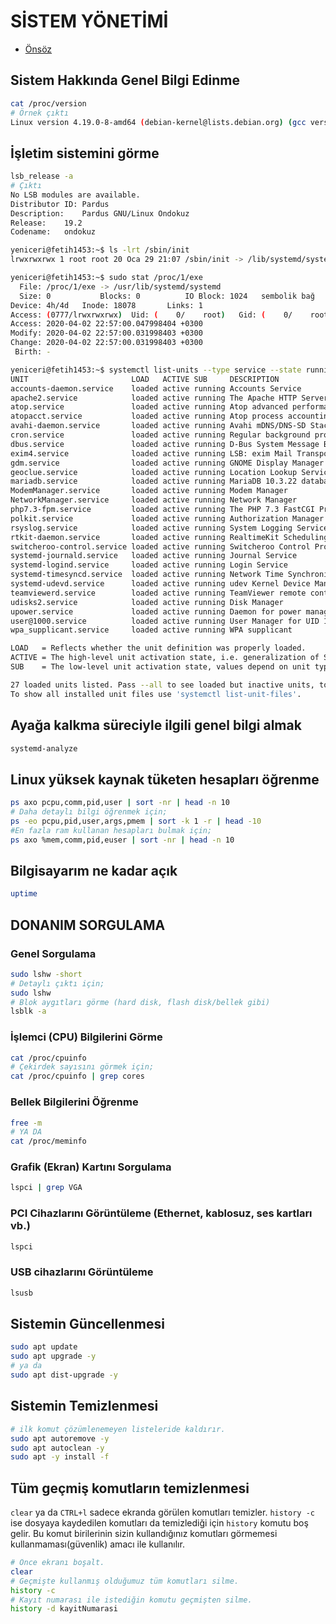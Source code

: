 # SİSTEM YÖNETİMİ

- [Önsöz](https://github.com/cicekhasan/DersNotlarim)


## Sistem Hakkında Genel Bilgi Edinme 

```bash
cat /proc/version
# Örnek çıktı
Linux version 4.19.0-8-amd64 (debian-kernel@lists.debian.org) (gcc version 8.3.0 (Debian 8.3.0-6)) #1 SMP Debian 4.19.98-1 (2020-01-26)
```

## İşletim sistemini görme

```bash
lsb_release -a
# Çıktı
No LSB modules are available.
Distributor ID:	Pardus
Description:	Pardus GNU/Linux Ondokuz
Release:	19.2
Codename:	ondokuz
```

```bash
yeniceri@fetih1453:~$ ls -lrt /sbin/init
lrwxrwxrwx 1 root root 20 Oca 29 21:07 /sbin/init -> /lib/systemd/systemd
```

```bash
yeniceri@fetih1453:~$ sudo stat /proc/1/exe
  File: /proc/1/exe -> /usr/lib/systemd/systemd
  Size: 0         	Blocks: 0          IO Block: 1024   sembolik bağ
Device: 4h/4d	Inode: 18078       Links: 1
Access: (0777/lrwxrwxrwx)  Uid: (    0/    root)   Gid: (    0/    root)
Access: 2020-04-02 22:57:00.047998404 +0300
Modify: 2020-04-02 22:57:00.031998403 +0300
Change: 2020-04-02 22:57:00.031998403 +0300
 Birth: -
```

```bash
yeniceri@fetih1453:~$ systemctl list-units --type service --state running
UNIT                       LOAD   ACTIVE SUB     DESCRIPTION                                 
accounts-daemon.service    loaded active running Accounts Service                            
apache2.service            loaded active running The Apache HTTP Server                      
atop.service               loaded active running Atop advanced performance monitor           
atopacct.service           loaded active running Atop process accounting daemon              
avahi-daemon.service       loaded active running Avahi mDNS/DNS-SD Stack                     
cron.service               loaded active running Regular background program processing daemon
dbus.service               loaded active running D-Bus System Message Bus                    
exim4.service              loaded active running LSB: exim Mail Transport Agent              
gdm.service                loaded active running GNOME Display Manager                       
geoclue.service            loaded active running Location Lookup Service                     
mariadb.service            loaded active running MariaDB 10.3.22 database server             
ModemManager.service       loaded active running Modem Manager                               
NetworkManager.service     loaded active running Network Manager                             
php7.3-fpm.service         loaded active running The PHP 7.3 FastCGI Process Manager         
polkit.service             loaded active running Authorization Manager                       
rsyslog.service            loaded active running System Logging Service                      
rtkit-daemon.service       loaded active running RealtimeKit Scheduling Policy Service       
switcheroo-control.service loaded active running Switcheroo Control Proxy service            
systemd-journald.service   loaded active running Journal Service                             
systemd-logind.service     loaded active running Login Service                               
systemd-timesyncd.service  loaded active running Network Time Synchronization                
systemd-udevd.service      loaded active running udev Kernel Device Manager                  
teamviewerd.service        loaded active running TeamViewer remote control daemon            
udisks2.service            loaded active running Disk Manager                                
upower.service             loaded active running Daemon for power management                 
user@1000.service          loaded active running User Manager for UID 1000                   
wpa_supplicant.service     loaded active running WPA supplicant                              

LOAD   = Reflects whether the unit definition was properly loaded.
ACTIVE = The high-level unit activation state, i.e. generalization of SUB.
SUB    = The low-level unit activation state, values depend on unit type.

27 loaded units listed. Pass --all to see loaded but inactive units, too.
To show all installed unit files use 'systemctl list-unit-files'.
```

## Ayağa kalkma süreciyle ilgili genel bilgi almak

```bash
systemd-analyze
```

## Linux yüksek kaynak tüketen hesapları öğrenme

```bash
ps axo pcpu,comm,pid,user | sort -nr | head -n 10
# Daha detaylı bilgi öğrenmek için;
ps -eo pcpu,pid,user,args,pmem | sort -k 1 -r | head -10
#En fazla ram kullanan hesapları bulmak için;
ps axo %mem,comm,pid,euser | sort -nr | head -n 10
```

## Bilgisayarım ne kadar açık

```bash
uptime
```

## DONANIM SORGULAMA

### Genel Sorgulama 

```bash
sudo lshw -short
# Detaylı çıktı için;
sudo lshw
# Blok aygıtları görme (hard disk, flash disk/bellek gibi)
lsblk -a
```

### İşlemci (CPU) Bilgilerini Görme

```bash
cat /proc/cpuinfo
# Çekirdek sayısını görmek için;
cat /proc/cpuinfo | grep cores
```

### Bellek Bilgilerini Öğrenme

```bash
free -m 
# YA DA
cat /proc/meminfo
```
### Grafik (Ekran) Kartını Sorgulama 

```bash
lspci | grep VGA
```

### PCI Cihazlarını Görüntüleme (Ethernet, kablosuz, ses kartları vb.) 

```bash
lspci
```

### USB cihazlarını Görüntüleme

```bash
lsusb
```

## Sistemin Güncellenmesi

```bash
sudo apt update
sudo apt upgrade -y
# ya da
sudo apt dist-upgrade -y
```

## Sistemin Temizlenmesi

```bash
# ilk komut çözümlenemeyen listeleride kaldırır.
sudo apt autoremove -y
sudo apt autoclean -y
sudo apt -y install -f
```

## Tüm geçmiş komutların temizlenmesi

```clear``` ya da ```CTRL+l``` sadece ekranda görülen komutları temizler. ```history -c``` ise dosyaya kaydedilen komutları da temizlediği için ```history``` komutu boş gelir. Bu komut birilerinin sizin kullandığınız komutları görmemesi kullanmaması(güvenlik) amacı ile kullanılır.

```bash
# Önce ekranı boşalt.
clear
# Geçmişte kullanmış olduğumuz tüm komutları silme.
history -c 
# Kayıt numarası ile istediğin komutu geçmişten silme.
history -d kayitNumarasi
```